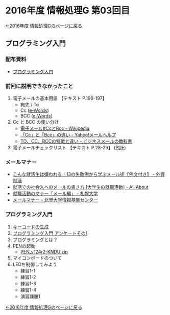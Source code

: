 #  2016年度 情報処理G 第03回目

[←2016年度 情報処理Gのページに戻る](#!lecture/2016infoG.md)

## プログラミング入門

### 配布資料

- [プログラミング入門](programming.pdf)

### 前回に説明できなかったこと

1. 電子メールの基本用語 【テキスト P.196-197】
	- 宛先 / To
	- Cc ([e-Words](http://e-words.jp/w/CC-1.html))
	- BCC ([e-Words](http://e-words.jp/w/BCC.html))
2. Cc と BCC の使い分け
	- [電子メール#CcとBcc - Wikipedia](https://ja.wikipedia.org/wiki/電子メール#Cc.E3.81.A8Bcc)
	- [「Cc」と「Bcc」の違い - Yahoo!メールヘルプ](http://www.yahoo-help.jp/app/answers/detail/a_id/80491/p/622)
	- [TO、CC、BCCの特徴と違い - ビジネスメールの教科書](http://business-mail.jp/technique/to-cc-bcc)
3. 電子メールチェックリスト 【テキスト P.28-29】 ([PDF](
http://www.tomo.gr.jp/internet/pdf/sheet_2_1.pdf))

### メールマナー

- [こんな就活生は嫌われる！13の失敗例から学ぶメール術【例文付き】 - 外資就活](http://gaishishukatsu.com/archives/33474)
- [就活での社会人へのメールの書き方 [大学生の就職活動] - All About](http://allabout.co.jp/gm/gc/313647/)
- [就職活動のマナー「メール編」 - 札幌大学](http://www.sapporo-u.ac.jp/employment/manner/manner03.html)
- [メールマナー - 北里大学情報基盤センター](https://www.kitasato-u.ac.jp/knc/mail/manner)

### プログラミング入門
1. [キーコードの生成](https://xdncl.github.io/kndu/keyCode/)
2. [プログラミング入門 アンケートその1](https://goo.gl/forms/ftTQMrcFo7ecYoax2)
3. プログラミングとは？
4. PENの起動
	- [PEN_v124r2-KNDU.zip](http://www.media.osaka-cu.ac.jp/PEN/files/PEN_Archive/PEN_v124r2-KNDU.zip)
5. マイコンボードのついて
6. LEDを制御してみよう
	- 練習1-1
	- 練習1-2
	- 練習1-3
	- 練習1-4
	- 演習課題1

[←2016年度 情報処理Gのページに戻る](#!lecture/2016infoG.md)